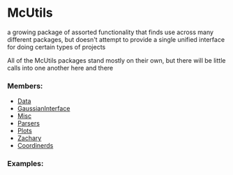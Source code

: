 # <a id="McUtils">McUtils</a>
    
a growing package of assorted functionality that finds use across many different packages, but doesn't attempt to
provide a single unified interface for doing certain types of projects

All of the McUtils packages stand mostly on their own, but there will be little calls into one another here and there

### Members:

  - [Data](McUtils/Data.md)
  - [GaussianInterface](McUtils/GaussianInterface.md)
  - [Misc](McUtils/Misc.md)
  - [Parsers](McUtils/Parsers.md)
  - [Plots](McUtils/Plots.md)
  - [Zachary](McUtils/Zachary.md)
  - [Coordinerds](McUtils/Coordinerds.md)

### Examples:


